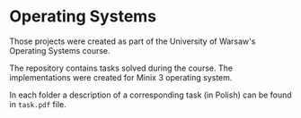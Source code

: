 # Operating Systems

Those projects were created as part of the University of Warsaw's Operating Systems course.

The repository contains tasks solved during the course. The implementations were created for Minix 3 operating system.

In each folder a description of a corresponding task (in Polish) can be found in `task.pdf` file.